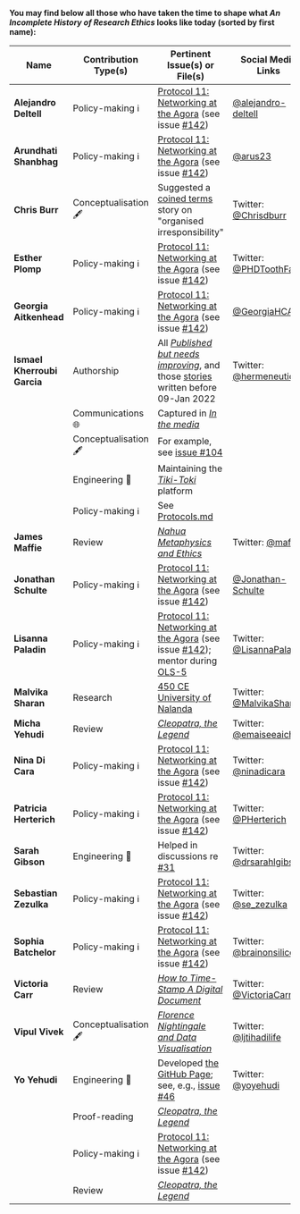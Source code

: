 **You may find below all those who have taken the time to shape what _An Incomplete History of Research Ethics_ looks like today (sorted by first name):**

| Name | Contribution Type(s) | Pertinent Issue(s) or File(s) | Social Media Links |
| --- | --- | --- | --- |
| **Alejandro Deltell** | Policy-making ℹ️ | [Protocol 11: Networking at the Agora](https://github.com/Ismael-KG/An_Incomplete_History_of_Research_Ethics/blob/main/Protocols.md#Protocol-11-Networking-at-the-Agora) (see issue [#142](https://github.com/Ismael-KG/An_Incomplete_History_of_Research_Ethics/issues/142)) | [@alejandro-deltell](https://github.com/alejandro-deltell) |
| **Arundhati Shanbhag** | Policy-making ℹ️ | [Protocol 11: Networking at the Agora](https://github.com/Ismael-KG/An_Incomplete_History_of_Research_Ethics/blob/main/Protocols.md#Protocol-11-Networking-at-the-Agora) (see issue [#142](https://github.com/Ismael-KG/An_Incomplete_History_of_Research_Ethics/issues/142)) | [@arus23](https://github.com/arus23) |
| **Chris Burr** | Conceptualisation 🖋️ | Suggested a [coined terms](https://github.com/Ismael-KG/An_Incomplete_History_of_Research_Ethics/issues/3) story on "organised irresponsibility" | Twitter: [@Chrisdburr](https://twitter.com/chrisdburr) |
| **Esther Plomp** | Policy-making ℹ️ | [Protocol 11: Networking at the Agora](https://github.com/Ismael-KG/An_Incomplete_History_of_Research_Ethics/blob/main/Protocols.md#Protocol-11-Networking-at-the-Agora) (see issue [#142](https://github.com/Ismael-KG/An_Incomplete_History_of_Research_Ethics/issues/142)) | Twitter: [@PHDToothFairy](https://twitter.com/PhDtoothFAIRy) |
| **Georgia Aitkenhead** | Policy-making ℹ️ | [Protocol 11: Networking at the Agora](https://github.com/Ismael-KG/An_Incomplete_History_of_Research_Ethics/blob/main/Protocols.md#Protocol-11-Networking-at-the-Agora) (see issue [#142](https://github.com/Ismael-KG/An_Incomplete_History_of_Research_Ethics/issues/142)) | [@GeorgiaHCA](https://github.com/GeorgiaHCA) |
| **Ismael Kherroubi Garcia** | Authorship | All [_Published but needs improving_](https://github.com/Ismael-KG/An_Incomplete_History_of_Research_Ethics/tree/main/Published%20but%20needs%20improving), and those [stories](https://github.com/Ismael-KG/An_Incomplete_History_of_Research_Ethics/tree/main/Stories) written before 09-Jan 2022 | Twitter: [@hermeneuticist](https://twitter.com/hermeneuticist) |
| | Communications 🌐 | Captured in [_In the media_](https://github.com/Ismael-KG/An_Incomplete_History_of_Research_Ethics/tree/main/In%20the%20media) | |
| | Conceptualisation 🖋️ | For example, see [issue #104](https://github.com/Ismael-KG/An_Incomplete_History_of_Research_Ethics/issues/104) | |
| | Engineering 🧰 | Maintaining the [_Tiki-Toki_](https://www.tiki-toki.com/timeline/entry/1753034/A-History-of-Research-Ethics/) platform | |
| | Policy-making ℹ️ | See [Protocols.md](https://github.com/Ismael-KG/An_Incomplete_History_of_Research_Ethics/blob/main/Protocols.md) | |
| **James Maffie** | Review | [_Nahua Metaphysics and Ethics_](https://github.com/Ismael-KG/An_Incomplete_History_of_Research_Ethics/blob/main/Stories/CE%201200%20Nahua%20Metaphysics%20and%20Ethics.md) | Twitter: [@maffiej](https://twitter.com/maffiej) |
| **Jonathan Schulte** | Policy-making ℹ️ | [Protocol 11: Networking at the Agora](https://github.com/Ismael-KG/An_Incomplete_History_of_Research_Ethics/blob/main/Protocols.md#Protocol-11-Networking-at-the-Agora) (see issue [#142](https://github.com/Ismael-KG/An_Incomplete_History_of_Research_Ethics/issues/142)) | [@Jonathan-Schulte](https://github.com/Jonathan-Schulte) |
| **Lisanna Paladin** | Policy-making ℹ️ | [Protocol 11: Networking at the Agora](https://github.com/Ismael-KG/An_Incomplete_History_of_Research_Ethics/blob/main/Protocols.md#Protocol-11-Networking-at-the-Agora) (see issue [#142](https://github.com/Ismael-KG/An_Incomplete_History_of_Research_Ethics/issues/142)); mentor during [OLS-5](https://github.com/Ismael-KG/An_Incomplete_History_of_Research_Ethics/tree/main/In%20the%20media/OLS-5) | Twitter: [@LisannaPaladin](https://twitter.com/LisannaPaladin) |
| **Malvika Sharan** | Research | [450 CE University of Nalanda](https://github.com/Ismael-KG/An_Incomplete_History_of_Research_Ethics/issues/52) | Twitter: [@MalvikaSharan](https://twitter.com/MalvikaSharan) |
| **Micha Yehudi** | Review | [_Cleopatra, the Legend_](https://github.com/Ismael-KG/An_Incomplete_History_of_Research_Ethics/blob/main/Stories/BCE%200030%20Cleopatra%2C%20the%20Legend.md) | Twitter: [@emaiseeaichay](https://twitter.com/emaiseeaichay) |
| **Nina Di Cara** | Policy-making ℹ️ | [Protocol 11: Networking at the Agora](https://github.com/Ismael-KG/An_Incomplete_History_of_Research_Ethics/blob/main/Protocols.md#Protocol-11-Networking-at-the-Agora) (see issue [#142](https://github.com/Ismael-KG/An_Incomplete_History_of_Research_Ethics/issues/142))  | Twitter: [@ninadicara](https://twitter.com/ninadicara) |
| **Patricia Herterich** | Policy-making ℹ️ | [Protocol 11: Networking at the Agora](https://github.com/Ismael-KG/An_Incomplete_History_of_Research_Ethics/blob/main/Protocols.md#Protocol-11-Networking-at-the-Agora) (see issue [#142](https://github.com/Ismael-KG/An_Incomplete_History_of_Research_Ethics/issues/142)) | Twitter: [@PHerterich](https://twitter.com/PHerterich) |
| **Sarah Gibson** | Engineering 🧰 | Helped in discussions re [#31](https://github.com/Ismael-KG/An_Incomplete_History_of_Research_Ethics/issues/31) | Twitter: [@drsarahlgibson](https://twitter.com/drsarahlgibson) |
| **Sebastian Zezulka** | Policy-making ℹ️ | [Protocol 11: Networking at the Agora](https://github.com/Ismael-KG/An_Incomplete_History_of_Research_Ethics/blob/main/Protocols.md#Protocol-11-Networking-at-the-Agora) (see issue [#142](https://github.com/Ismael-KG/An_Incomplete_History_of_Research_Ethics/issues/142)) | Twitter: [@se_zezulka](https://twitter.com/se_zezulka) |
| **Sophia Batchelor** | Policy-making ℹ️ | [Protocol 11: Networking at the Agora](https://github.com/Ismael-KG/An_Incomplete_History_of_Research_Ethics/blob/main/Protocols.md#Protocol-11-Networking-at-the-Agora) (see issue [#142](https://github.com/Ismael-KG/An_Incomplete_History_of_Research_Ethics/issues/142)) | Twitter: [@brainonsilicon](https://twitter.com/brainonsilicon) |
| **Victoria Carr** | Review | [_How to Time-Stamp A Digital Document_](https://github.com/Ismael-KG/An_Incomplete_History_of_Research_Ethics/issues/95) | Twitter: [@VictoriaCarr_](https://twitter.com/VictoriaCarr_) |
| **Vipul Vivek** | Conceptualisation 🖋️ | [_Florence Nightingale and Data Visualisation_](https://github.com/Ismael-KG/An_Incomplete_History_of_Research_Ethics/issues/141) | Twitter: [@ljtihadilife](https://twitter.com/IjtihadiLife) |
| **Yo Yehudi** | Engineering 🧰 | Developed [the GitHub Page](https://ismael-kg.github.io/An_Incomplete_History_of_Research_Ethics/); see, e.g., [issue #46](https://github.com/Ismael-KG/An_Incomplete_History_of_Research_Ethics/pull/46) | Twitter: [@yoyehudi](https://twitter.com/yoyehudi) |
| | Proof-reading | [_Cleopatra, the Legend_](https://github.com/Ismael-KG/An_Incomplete_History_of_Research_Ethics/blob/main/Stories/BCE%200030%20Cleopatra%2C%20the%20Legend.md) | |
| | Policy-making ℹ️ | [Protocol 11: Networking at the Agora](https://github.com/Ismael-KG/An_Incomplete_History_of_Research_Ethics/blob/main/Protocols.md#Protocol-11-Networking-at-the-Agora) (see issue [#142](https://github.com/Ismael-KG/An_Incomplete_History_of_Research_Ethics/issues/142)) | |
| | Review | [_Cleopatra, the Legend_](https://github.com/Ismael-KG/An_Incomplete_History_of_Research_Ethics/blob/main/Stories/BCE%200030%20Cleopatra%2C%20the%20Legend.md) | |
